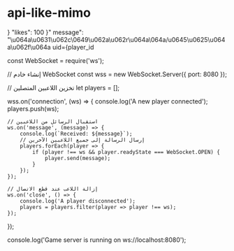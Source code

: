 # api-like-mimo
} "likes": 100
}" message": "\u064a\u0631\u062c\0649\u062a\u062r\u064a\064a/u0645\u0625\u064a\u062f\u064a uid={player_id

const WebSocket = require('ws');

// إنشاء خادم WebSocket
const wss = new WebSocket.Server({ port: 8080 });

// تخزين اللاعبين المتصلين
let players = [];

wss.on('connection', (ws) => {
    console.log('A new player connected');
    players.push(ws);

    // استقبال الرسائل من اللاعبين
    ws.on('message', (message) => {
        console.log(`Received: ${message}`);
        // إرسال الرسالة إلى جميع اللاعبين الآخرين
        players.forEach(player => {
            if (player !== ws && player.readyState === WebSocket.OPEN) {
                player.send(message);
            }
        });
    });

    // إزالة اللاعب عند قطع الاتصال
    ws.on('close', () => {
        console.log('A player disconnected');
        players = players.filter(player => player !== ws);
    });
});

console.log('Game server is running on ws://localhost:8080');
